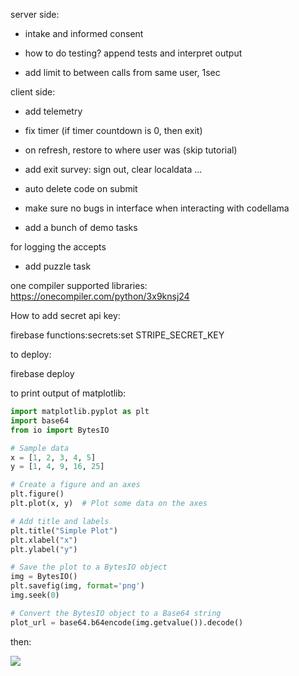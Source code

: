 server side:

- intake and informed consent

- how to do testing? append tests and interpret output

- add limit to between calls from same user, 1sec

client side:

- add telemetry

- fix timer (if timer countdown is 0, then exit)

- on refresh, restore to where user was (skip tutorial)

- add exit survey: sign out, clear localdata ...

- auto delete code on submit

- make sure no bugs in interface when interacting with codellama

- add a bunch of demo tasks

for logging the accepts

- add puzzle task


one compiler supported libraries:
https://onecompiler.com/python/3x9knsj24


How to add secret api key:

firebase functions:secrets:set STRIPE_SECRET_KEY


to deploy:

firebase deploy



to print output of matplotlib:
```python
import matplotlib.pyplot as plt
import base64
from io import BytesIO

# Sample data
x = [1, 2, 3, 4, 5]
y = [1, 4, 9, 16, 25]

# Create a figure and an axes
plt.figure()
plt.plot(x, y)  # Plot some data on the axes

# Add title and labels
plt.title("Simple Plot")
plt.xlabel("x")
plt.ylabel("y")

# Save the plot to a BytesIO object
img = BytesIO()
plt.savefig(img, format='png')
img.seek(0)

# Convert the BytesIO object to a Base64 string
plot_url = base64.b64encode(img.getvalue()).decode()
```
then:

<img src="data:image/png;base64,{{plot_url}}" />
